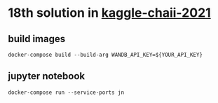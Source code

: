 # 18th solution in [kaggle-chaii-2021](https://www.kaggle.com/c/chaii-hindi-and-tamil-question-answering)

## build images
```
docker-compose build --build-arg WANDB_API_KEY=${YOUR_API_KEY}
```

## jupyter notebook
```
docker-compose run --service-ports jn
```
